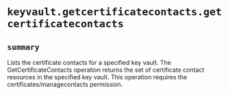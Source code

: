 # `keyvault.getcertificatecontacts.getcertificatecontacts`

## `summary`
Lists the certificate contacts for a specified key vault. The GetCertificateContacts operation returns the set of certificate contact resources in the specified key vault. This operation requires the certificates/managecontacts permission.


